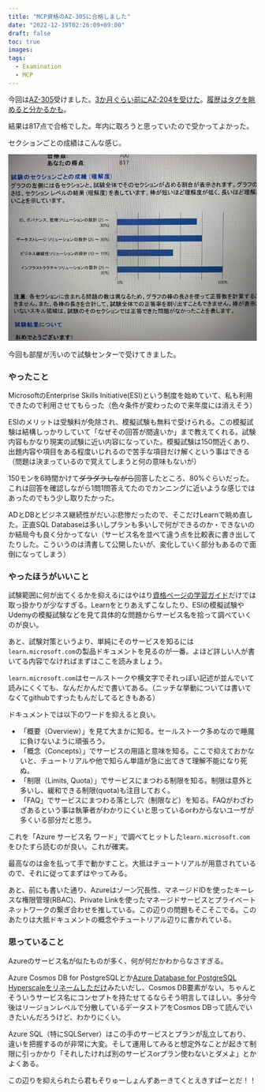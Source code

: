 ```yaml
---
title: "MCP資格のAZ-305に合格しました"
date: "2022-12-19T02:26:09+09:00"
draft: false
toc: true
images:
tags: 
  - Examination
  - MCP
---
```



今回は[AZ-305](https://learn.microsoft.com/ja-jp/certifications/exams/az-305)受けました。[3か月ぐらい前にAZ-204を受けた](/posts/2022/09/19/exam-az-204/)。[履歴はタグを眺めると分かるかも](/tags/mcp/)。

結果は817点で合格でした。年内に取ろうと思っていたので受かってよかった。

セクションごとの成績はこんな感じ。

![インフラストラクチャの設計以外はダメな様子](images/index/2022-12-17-22-36-19.png)

今回も部屋が汚いので試験センターで受けてきました。

### やったこと

MicrosoftのEnterprise Skills Initiative(ESI)という制度を始めていて、私も利用できたので利用させてもらった（色々条件が変わったので来年度には消えそう）

ESIのメリットは受験料が免除され、模擬試験も無料で受けられる。この模擬試験は結構しっかりしていて「なぜその回答が間違いか」まで教えてくれる。試験内容もかなり現実の試験に近い内容になっていた。模擬試験は150問近くあり、出題内容や項目をある程度いじれるので苦手な項目だけ解くという事はできる（問題は決まっているので覚えてしまうと何の意味もないが）

150モンを6時間かけて~~ダラダラしながら~~回答したところ、80%ぐらいだった。これは回答を確認しながら1問1問答えてたのでカンニングに近いような感じではあったのでもう少し取りたかった。

ADとDBとビジネス継続性がだいぶ悲惨だったので、そこだけLearnで眺め直した。正直SQL Databaseは多いしプランも多いしで何ができるのか・できないのか結局今も良く分かってない（サービス名を並べて違う点を比較表に書き出してたりした。こういうのは清書して公開したいが、変化していく部分もあるので面倒になってしまう）

### やったほうがいいこと

試験範囲に何が出てくるかを抑えるにはやはり[資格ページの学習ガイド](https://learn.microsoft.com/ja-jp/certifications/exams/az-305)だけでは取っ掛かりが少なすぎる。Learnをとりあえずこなしたり、ESIの模擬試験やUdemyの模擬試験などを見て具体的な問題からサービス名を拾って調べていくのが良い。

あと、試験対策というより、単純にそのサービスを知るには`learn.microsoft.com`の製品ドキュメントを見るのが一番。よほど詳しい人が書いてる内容でなければまずはここを読みましょう。

`learn.microsoft.com`はセールストークや横文字でそれっぽい記述が並んでいて読みにくくても、なんだかんだで書いてある。（ニッチな挙動については書いてなくてgithubですったもんだしてるときもある）

ドキュメントでは以下のワードを抑えると良い。

- 「概要（Overview）」を見て大まかに知る。セールストーク多めなので睡魔に負けないように頑張ろう。
- 「概念（Concepts）」でサービスの用語と意味を知る。ここで抑えておかないと、チュートリアルや他で知らん単語が急に出てきて理解不能になり死ぬ。
- 「制限（Limits, Quota）」でサービスにまつわる制限を知る。制限は意外と多いし、緩和できる制限(quota)も注目しておく。
- 「FAQ」でサービスにまつわる落とし穴（制限など）を知る。FAQがわざわざあるという事は執筆者がわかりにくいと思っているorわからないユーザが多くいる部分だと思う。

これを「Azure サービス名 ワード」で調べてヒットした`learn.microsoft.com`をひたすら読むのが良い。これが確実。

最高なのは金を払って手で動かすこと。大抵はチュートリアルが用意されているので、それに従ってまずはやってみる。

あと、前にも書いた通り、Azureはゾーン冗長性、マネージドIDを使ったキーレスな権限管理(RBAC)、Private Linkを使ったマネージドサービスとプライベートネットワークの繋ぎ合わせを推している。この辺りの問題もそこそこでる。このあたりは大抵ドキュメントの概念やチュートリアル辺りに書かれている。

### 思っていること

Azureのサービス名が似たものが多く、何が何だかわからなさすぎる。

Azure Cosmos DB for PostgreSQLとか[Azure Database for PostgreSQL Hyperscaleをリネームしただけ](https://learn.microsoft.com/ja-jp/azure/postgresql/hyperscale/moved)みたいだし、Cosmos DB要素がない。ちゃんとそういうサービス名にコンセプトを持たせてるならそう明言してほしい。多分今後はリージョンレベルで分散しているデータストアをCosmos DBって読んでいきたいんだろうけど、わかりにくい。

Azure SQL（特にSQLServer）はこの手のサービスとプランが乱立しており、違いを把握するのが非常に大変。そして運用してみると想定外なことが起きて制限に引っかかり「それしたければ別のサービスorプラン使わないとダメよ」とかよくある。

この辺りを抑えられたら君もそりゅーしょんずあーきてくとえきすぱーとだ！！
